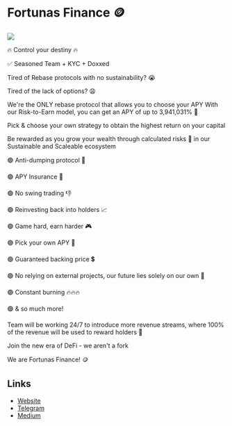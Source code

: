 
# Fortunas Finance 🪙

[![](https://files.catbox.moe/jiudrz.jpg)](https://files.catbox.moe/wb60e0.mp4)

🔥 Control your destiny 🔥

✅ Seasoned Team + KYC + Doxxed 

Tired of Rebase protocols with no sustainability? 😭

Tired of the lack of options? 😩

We're the ONLY rebase protocol that allows you to choose your APY
With our Risk-to-Earn model, you can get an APY of up to 3,941,031% 🤑

Pick & choose your own strategy to obtain the highest return on your capital

Be rewarded as you grow your wealth through calculated risks 🎲 in our Sustainable and Scaleable ecosystem 

🟢 Anti-dumping protocol 🚫 

🟢 APY Insurance 🔰

🟢 No swing trading 👎

🟢 Reinvesting back into holders 📈

🟢 Game hard, earn harder 🎮

🟢 Pick your own APY 🎲

🟢 Guaranteed backing price 💲

🟢 No relying on external projects, our future lies solely on our own 💪

🟢 Constant burning 🔥🔥🔥 

🟢 & so much more!

Team will be working 24/7 to introduce more revenue streams, where 100% of the revenue will be used to reward holders 🙌 

Join the new era of DeFi - we aren't a fork

We are Fortunas Finance! 🪙

## Links

- [Website](https://fortunas.finance/)
- [Telegram](https://t.me/fortunas_fi)
- [Medium](https://bit.ly/38ps8d2)